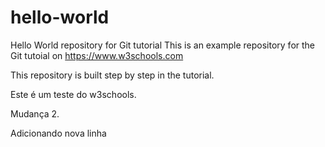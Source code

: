 # hello-world
Hello World repository for Git tutorial
This is an example repository for the Git tutoial on https://www.w3schools.com

This repository is built step by step in the tutorial.

Este é um teste do w3schools.

Mudança 2.

Adicionando nova linha